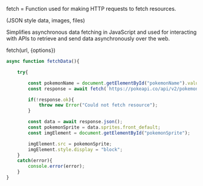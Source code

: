 fetch = Function used for making HTTP requests to fetch resources.

(JSON style data, images, files)  

Simplifies asynchronous data fetching in JavaScript and used for interacting with APIs to retrieve and send data asynchronously over the web.  

fetch(url, {options})


```js
async function fetchData(){

    try{

        const pokemonName = document.getElementById("pokemonName").value.toLowerCase();
        const response = await fetch(`https://pokeapi.co/api/v2/pokemon/${pokemonName}`);

        if(!response.ok){
            throw new Error("Could not fetch resource");
        }

        const data = await response.json();
        const pokemonSprite = data.sprites.front_default;
        const imgElement = document.getElementById("pokemonSprite");

        imgElement.src = pokemonSprite;
        imgElement.style.display = "block";
    }
    catch(error){
        console.error(error);
    }
}
```